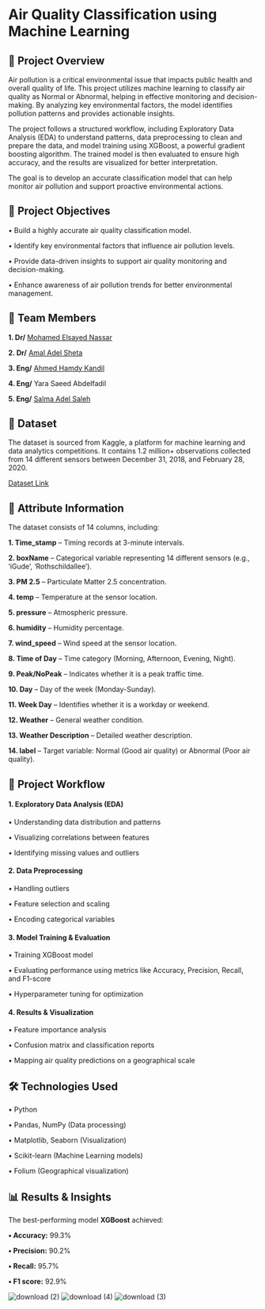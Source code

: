 # Air Quality Classification using Machine Learning

## 📌 Project Overview
Air pollution is a critical environmental issue that impacts public health and overall quality of life. This project utilizes machine learning to classify air quality as Normal or Abnormal, helping in effective monitoring and decision-making. By analyzing key environmental factors, the model identifies pollution patterns and provides actionable insights.

The project follows a structured workflow, including Exploratory Data Analysis (EDA) to understand patterns, data preprocessing to clean and prepare the data, and model training using XGBoost, a powerful gradient boosting algorithm. The trained model is then evaluated to ensure high accuracy, and the results are visualized for better interpretation.

The goal is to develop an accurate classification model that can help monitor air pollution and support proactive environmental actions.

## 🎯 Project Objectives
 • Build a highly accurate air quality classification model.
 
 • Identify key environmental factors that influence air pollution levels.
 
 • Provide data-driven insights to support air quality monitoring and decision-making.
 
 • Enhance awareness of air pollution trends for better environmental management.

## 👥 Team Members
**1. Dr/** [Mohamed Elsayed Nassar](https://github.com/Mohamed-Nassar88)

**2. Dr/** [Amal Adel Sheta](https://github.com/DrAmalSheta)

**3. Eng/** [Ahmed Hamdy Kandil](https://github.com/AhmedKandil2014)

**4. Eng/** Yara Saeed Abdelfadil

**5. Eng/** [Salma Adel Saleh](https://github.com/salmadel)

## 📂 Dataset

The dataset is sourced from Kaggle, a platform for machine learning and data analytics competitions. It contains 1.2 million+ observations collected from 14 different sensors between December 31, 2018, and February 28, 2020.

[Dataset Link](https://www.kaggle.com/code/genjihasky/classification-model-map-visualization/input)

## 🔹 Attribute Information

The dataset consists of 14 columns, including:

 **1. Time_stamp** – Timing records at 3-minute intervals.
 
 **2. boxName** – Categorical variable representing 14 different sensors (e.g., ‘iGude’, ‘Rothschildallee’).
 
 **3. PM 2.5** – Particulate Matter 2.5 concentration.
 
 **4. temp** – Temperature at the sensor location.
 
 **5. pressure** – Atmospheric pressure.
 
 **6. humidity** – Humidity percentage.
 
 **7. wind_speed** – Wind speed at the sensor location.
 
 **8. Time of Day** – Time category (Morning, Afternoon, Evening, Night).
 
 **9. Peak/NoPeak** – Indicates whether it is a peak traffic time.
 
 **10. Day** – Day of the week (Monday-Sunday).
 
 **11. Week Day** – Identifies whether it is a workday or weekend.
 
 **12. Weather** – General weather condition.
 
 **13. Weather Description** – Detailed weather description.
 
 **14. label** – Target variable: Normal (Good air quality) or Abnormal (Poor air quality).

## 🚀 Project Workflow
 #### 1. Exploratory Data Analysis (EDA)
 • Understanding data distribution and patterns

 • Visualizing correlations between features
 
 • Identifying missing values and outliers
 #### 2. Data Preprocessing
 • Handling outliers
 
 • Feature selection and scaling
 
 • Encoding categorical variables 
#### 3. Model Training & Evaluation
 • Training XGBoost model
 
 • Evaluating performance using metrics like Accuracy, Precision, Recall, and F1-score
 
 • Hyperparameter tuning for optimization
 #### 4. Results & Visualization
 • Feature importance analysis
 
 • Confusion matrix and classification reports
 
 • Mapping air quality predictions on a geographical scale

## 🛠️ Technologies Used
 • Python
 
 • Pandas, NumPy (Data processing)
 
 • Matplotlib, Seaborn (Visualization)
 
 • Scikit-learn (Machine Learning models)
 
 • Folium (Geographical visualization)

## 📊 Results & Insights
 The best-performing model **XGBoost** achieved:
 
 **• Accuracy:** 99.3%
 
 **• Precision:** 90.2%
 
 **• Recall:** 95.7%
 
 **• F1 score:** 92.9%
 
![download (2)](https://github.com/user-attachments/assets/e9af3c02-fd8b-48b5-ad31-9cc5789e1de7)
![download (4)](https://github.com/user-attachments/assets/a9b68c21-79db-41fd-93cb-6adfc9dd3df9)
![download (3)](https://github.com/user-attachments/assets/ac8dbdaf-81ef-4d8c-a540-8cdc5651702a)

